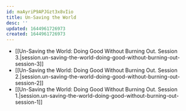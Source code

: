 ```yaml
---
id: maAyriP9APJGzt3x8vIio
title: Un-Saving the World
desc: ''
updated: 1644961726973
created: 1644961726973
---
```


- [[Un-Saving the World:  Doing Good Without Burning Out. Session 3.|session.un-saving-the-world-doing-good-without-burning-out-session-3]]
- [[Un-Saving the World:  Doing Good Without Burning Out. Session 2.|session.un-saving-the-world-doing-good-without-burning-out-session-2]]
- [[Un-Saving the World:  Doing Good Without Burning Out. Session 1.|session.un-saving-the-world-doing-good-without-burning-out-session-1]]
